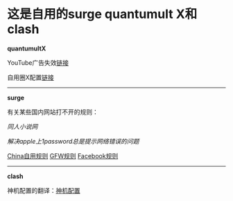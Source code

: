 # 这是自用的surge quantumult X和clash
**quantumultX**

YouTube广告失效[链接](https://raw.githubusercontent.com/harisonkhlil/QurakJkaer-s-conf/main/YoutubeAds.conf)

自用圈X配置[链接](https://raw.githubusercontent.com/harisonkhlil/QurakJkaer-s-conf/main/harisonkhlil.conf)




*******************************
  **surge**
  
  有关某些国内网站打不开的规则：
  
  *同人小说网*
  
  *解决apple上1password总是提示网络错误的问题*
  
  [China自用规则](https://raw.githubusercontent.com/harisonkhlil/QurakJkaer-s-conf/main/China.list)
  [GFW规则](https://raw.githubusercontent.com/harisonkhlil/QurakJkaer-s-conf/main/GFW.list)
  [Facebook规则](https://raw.githubusercontent.com/blackmatrix7/ios_rule_script/master/rule/Surge/Facebook/Facebook.list)
  
  
  
  
  *********************
  **clash**
  
  神机配置的翻译：[神机配置](https://raw.githubusercontent.com/harisonkhlil/harisonkhlil/main/Outbound.yaml)
